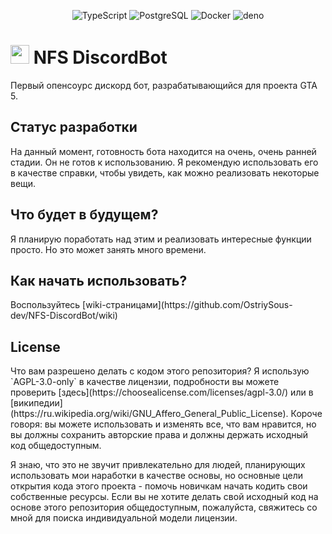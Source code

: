 <center><p>
    <img alt="TypeScript" src="https://img.shields.io/badge/-TypeScript-007ACC?style=flat-square&logo=typescript&logoColor=white" />
    <img alt="PostgreSQL" src="https://img.shields.io/badge/-PostgreSQL-336791?style=flat-square&logo=postgresql&logoColor=white" />
    <img alt="Docker" src="https://img.shields.io/badge/-Docker-46a2f1?style=flat-square&logo=docker&logoColor=white" />
    <img alt="deno" src="https://img.shields.io/badge/-Deno-000000?style=flat-square&logo=deno&logoColor=white" />
</p></center>
<h1> <img src="https://emojis.slackmojis.com/emojis/images/1531849430/4246/blob-sunglasses.gif?1531849430" width="30"/> NFS DiscordBot </h1>
<p> Первый опенсоурс дискорд бот, разрабатывающийся для проекта GTA 5. </p>
<h2> Статус разработки </h2>
<p> На данный момент, готовность бота находится на очень, очень ранней стадии. Он не готов к использованию. Я рекомендую использовать его в качестве справки, чтобы увидеть, как можно реализовать некоторые вещи. </p>
<h2> Что будет в будущем? </h2>
<p> Я планирую поработать над этим и реализовать интересные функции просто. Но это может занять много времени. </p>
<h2> Как начать использовать? </h2>
Воспользуйтесь [wiki-страницами](https://github.com/OstriySous-dev/NFS-DiscordBot/wiki)
<h2> License </h2>
Что вам разрешено делать с кодом этого репозитория? Я использую `AGPL-3.0-only` в качестве лицензии, подробности вы можете проверить [здесь](https://choosealicense.com/licenses/agpl-3.0/) или в [википедии](https://ru.wikipedia.org/wiki/GNU_Affero_General_Public_License). Короче говоря: вы можете использовать и изменять все, что вам нравится, но вы должны сохранить авторские права и должны держать исходный код общедоступным.

Я знаю, что это не звучит привлекательно для людей, планирующих использовать мои наработки в качестве основы, но основные цели открытия кода этого проекта - помочь новичкам начать кодить свои собственные ресурсы. Если вы не хотите делать свой исходный код на основе этого репозитория общедоступным, пожалуйста, свяжитесь со мной для поиска индивидуальной модели лицензии.